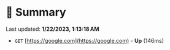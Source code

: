 # 📖 Summary
Last updated: **1/22/2023, 1:13:18 AM**

- `GET` [https://google.com](https://google.com) - **Up** (146ms)
